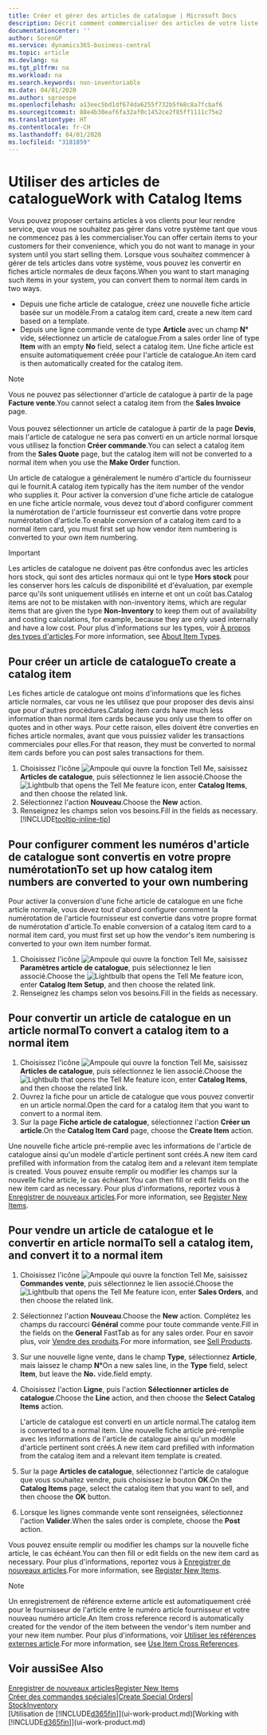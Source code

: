 ```yaml
---
title: Créer et gérer des articles de catalogue | Microsoft Docs
description: Décrit comment commercialiser des articles de votre liste de fournisseurs d'articles mais pas dans votre propre liste d'articles.
documentationcenter: ''
author: SorenGP
ms.service: dynamics365-business-central
ms.topic: article
ms.devlang: na
ms.tgt_pltfrm: na
ms.workload: na
ms.search.keywords: non-inventoriable
ms.date: 04/01/2020
ms.author: sgroespe
ms.openlocfilehash: a13eec5bd1df674da6255f732b5f68c8a7fcbaf6
ms.sourcegitcommit: 88e4b30eaf6fa32af0c1452ce2f85ff1111c75e2
ms.translationtype: HT
ms.contentlocale: fr-CH
ms.lasthandoff: 04/01/2020
ms.locfileid: "3181859"
---
```

# <a name="work-with-catalog-items"></a><span data-ttu-id="95342-103">Utiliser des articles de catalogue</span><span class="sxs-lookup"><span data-stu-id="95342-103">Work with Catalog Items</span></span>
<span data-ttu-id="95342-104">Vous pouvez proposer certains articles à vos clients pour leur rendre service, que vous ne souhaitez pas gérer dans votre système tant que vous ne commencez pas à les commercialiser.</span><span class="sxs-lookup"><span data-stu-id="95342-104">You can offer certain items to your customers for their convenience, which you do not want to manage in your system until you start selling them.</span></span> <span data-ttu-id="95342-105">Lorsque vous souhaitez commencer à gérer de tels articles dans votre système, vous pouvez les convertir en fiches article normales de deux façons.</span><span class="sxs-lookup"><span data-stu-id="95342-105">When you want to start managing such items in your system, you can convert them to normal item cards in two ways.</span></span>

* <span data-ttu-id="95342-106">Depuis une fiche article de catalogue, créez une nouvelle fiche article basée sur un modèle.</span><span class="sxs-lookup"><span data-stu-id="95342-106">From a catalog item card, create a new item card based on a template.</span></span>
* <span data-ttu-id="95342-107">Depuis une ligne commande vente de type **Article** avec un champ **N°** vide, sélectionnez un article de catalogue.</span><span class="sxs-lookup"><span data-stu-id="95342-107">From a sales order line of type **Item** with an empty **No** field, select a catalog item.</span></span> <span data-ttu-id="95342-108">Une fiche article est ensuite automatiquement créée pour l'article de catalogue.</span><span class="sxs-lookup"><span data-stu-id="95342-108">An item card is then automatically created for the catalog item.</span></span>

> [!NOTE]  
> <span data-ttu-id="95342-109">Vous ne pouvez pas sélectionner d'article de catalogue à partir de la page **Facture vente**.</span><span class="sxs-lookup"><span data-stu-id="95342-109">You cannot select a catalog item from the **Sales Invoice** page.</span></span><br /><br />
> <span data-ttu-id="95342-110">Vous pouvez sélectionner un article de catalogue à partir de la page **Devis**, mais l'article de catalogue ne sera pas converti en un article normal lorsque vous utilisez la fonction **Créer commande**.</span><span class="sxs-lookup"><span data-stu-id="95342-110">You can select a catalog item from the **Sales Quote** page, but the catalog item will not be converted to a normal item when you use the **Make Order** function.</span></span>

<span data-ttu-id="95342-111">Un article de catalogue a généralement le numéro d'article du fournisseur qui le fournit.</span><span class="sxs-lookup"><span data-stu-id="95342-111">A catalog item typically has the item number of the vendor who supplies it.</span></span> <span data-ttu-id="95342-112">Pour activer la conversion d'une fiche article de catalogue en une fiche article normale, vous devez tout d'abord configurer comment la numérotation de l'article fournisseur est convertie dans votre propre numérotation d'article.</span><span class="sxs-lookup"><span data-stu-id="95342-112">To enable conversion of a catalog item card to a normal item card, you must first set up how vendor item numbering is converted to your own item numbering.</span></span>   

> [!Important]
> <span data-ttu-id="95342-113">Les articles de catalogue ne doivent pas être confondus avec les articles hors stock, qui sont des articles normaux qui ont le type **Hors stock** pour les conserver hors les calculs de disponibilité et d'évaluation, par exemple parce qu'ils sont uniquement utilisés en interne et ont un coût bas.</span><span class="sxs-lookup"><span data-stu-id="95342-113">Catalog items are not to be mistaken with non-inventory items, which are regular items that are given the type **Non-Inventory** to keep them out of availability and costing calculations, for example, because they are only used internally and have a low cost.</span></span> <span data-ttu-id="95342-114">Pour plus d'informations sur les types, voir [À propos des types d'articles](inventory-about-item-types.md).</span><span class="sxs-lookup"><span data-stu-id="95342-114">For more information, see [About Item Types](inventory-about-item-types.md).</span></span>

## <a name="to-create-a-catalog-item"></a><span data-ttu-id="95342-115">Pour créer un article de catalogue</span><span class="sxs-lookup"><span data-stu-id="95342-115">To create a catalog item</span></span>
<span data-ttu-id="95342-116">Les fiches article de catalogue ont moins d'informations que les fiches article normales, car vous ne les utilisez que pour proposer des devis ainsi que pour d'autres procédures.</span><span class="sxs-lookup"><span data-stu-id="95342-116">Catalog item cards have much less information than normal item cards because you only use them to offer on quotes and in other ways.</span></span> <span data-ttu-id="95342-117">Pour cette raison, elles doivent être converties en fiches article normales, avant que vous puissiez valider les transactions commerciales pour elles.</span><span class="sxs-lookup"><span data-stu-id="95342-117">For that reason, they must be converted to normal item cards before you can post sales transactions for them.</span></span>

1. <span data-ttu-id="95342-118">Choisissez l'icône ![Ampoule qui ouvre la fonction Tell Me](media/ui-search/search_small.png "Dites-moi ce que vous voulez faire"), saisissez **Articles de catalogue**, puis sélectionnez le lien associé.</span><span class="sxs-lookup"><span data-stu-id="95342-118">Choose the ![Lightbulb that opens the Tell Me feature](media/ui-search/search_small.png "Tell me what you want to do") icon, enter **Catalog Items**, and then choose the related link.</span></span>
2. <span data-ttu-id="95342-119">Sélectionnez l'action **Nouveau**.</span><span class="sxs-lookup"><span data-stu-id="95342-119">Choose the **New** action.</span></span>
3. <span data-ttu-id="95342-120">Renseignez les champs selon vos besoins.</span><span class="sxs-lookup"><span data-stu-id="95342-120">Fill in the fields as necessary.</span></span> [!INCLUDE[tooltip-inline-tip](includes/tooltip-inline-tip_md.md)]

## <a name="to-set-up-how-catalog-item-numbers-are-converted-to-your-own-numbering"></a><span data-ttu-id="95342-121">Pour configurer comment les numéros d'article de catalogue sont convertis en votre propre numérotation</span><span class="sxs-lookup"><span data-stu-id="95342-121">To set up how catalog item numbers are converted to your own numbering</span></span>
<span data-ttu-id="95342-122">Pour activer la conversion d'une fiche article de catalogue en une fiche article normale, vous devez tout d'abord configurer comment la numérotation de l'article fournisseur est convertie dans votre propre format de numérotation d'article.</span><span class="sxs-lookup"><span data-stu-id="95342-122">To enable conversion of a catalog item card to a normal item card, you must first set up how the vendor's item numbering is converted to your own item number format.</span></span>

1. <span data-ttu-id="95342-123">Choisissez l'icône ![Ampoule qui ouvre la fonction Tell Me](media/ui-search/search_small.png "Dites-moi ce que vous voulez faire"), saisissez **Paramètres article de catalogue**, puis sélectionnez le lien associé.</span><span class="sxs-lookup"><span data-stu-id="95342-123">Choose the ![Lightbulb that opens the Tell Me feature](media/ui-search/search_small.png "Tell me what you want to do") icon, enter **Catalog Item Setup**, and then choose the related link.</span></span>
2. <span data-ttu-id="95342-124">Renseignez les champs selon vos besoins.</span><span class="sxs-lookup"><span data-stu-id="95342-124">Fill in the fields as necessary.</span></span>

## <a name="to-convert-a-catalog-item-to-a-normal-item"></a><span data-ttu-id="95342-125">Pour convertir un article de catalogue en un article normal</span><span class="sxs-lookup"><span data-stu-id="95342-125">To convert a catalog item to a normal item</span></span>
1. <span data-ttu-id="95342-126">Choisissez l'icône ![Ampoule qui ouvre la fonction Tell Me](media/ui-search/search_small.png "Dites-moi ce que vous voulez faire"), saisissez **Articles de catalogue**, puis sélectionnez le lien associé.</span><span class="sxs-lookup"><span data-stu-id="95342-126">Choose the ![Lightbulb that opens the Tell Me feature](media/ui-search/search_small.png "Tell me what you want to do") icon, enter **Catalog Items**, and then choose the related link.</span></span>
2. <span data-ttu-id="95342-127">Ouvrez la fiche pour un article de catalogue que vous pouvez convertir en un article normal.</span><span class="sxs-lookup"><span data-stu-id="95342-127">Open the card for a catalog item that you want to convert to a normal item.</span></span>
3. <span data-ttu-id="95342-128">Sur la page **Fiche article de catalogue**, sélectionnez l'action **Créer un article**.</span><span class="sxs-lookup"><span data-stu-id="95342-128">On the **Catalog Item Card** page, choose the **Create Item** action.</span></span>

<span data-ttu-id="95342-129">Une nouvelle fiche article pré-remplie avec les informations de l'article de catalogue ainsi qu'un modèle d'article pertinent sont créés.</span><span class="sxs-lookup"><span data-stu-id="95342-129">A new item card prefilled with information from the catalog item and a relevant item template is created.</span></span> <span data-ttu-id="95342-130">Vous pouvez ensuite remplir ou modifier les champs sur la nouvelle fiche article, le cas échéant.</span><span class="sxs-lookup"><span data-stu-id="95342-130">You can then fill or edit fields on the new item card as necessary.</span></span> <span data-ttu-id="95342-131">Pour plus d'informations, reportez vous à [Enregistrer de nouveaux articles](inventory-how-register-new-items.md).</span><span class="sxs-lookup"><span data-stu-id="95342-131">For more information, see [Register New Items](inventory-how-register-new-items.md).</span></span>

## <a name="to-sell-a-catalog-item-and-convert-it-to-a-normal-item"></a><span data-ttu-id="95342-132">Pour vendre un article de catalogue et le convertir en article normal</span><span class="sxs-lookup"><span data-stu-id="95342-132">To sell a catalog item, and convert it to a normal item</span></span>
1. <span data-ttu-id="95342-133">Choisissez l'icône ![Ampoule qui ouvre la fonction Tell Me](media/ui-search/search_small.png "Dites-moi ce que vous voulez faire"), saisissez **Commandes vente**, puis sélectionnez le lien associé.</span><span class="sxs-lookup"><span data-stu-id="95342-133">Choose the ![Lightbulb that opens the Tell Me feature](media/ui-search/search_small.png "Tell me what you want to do") icon, enter **Sales Orders**, and then choose the related link.</span></span>
2. <span data-ttu-id="95342-134">Sélectionnez l'action **Nouveau**.</span><span class="sxs-lookup"><span data-stu-id="95342-134">Choose the **New** action.</span></span> <span data-ttu-id="95342-135">Complétez les champs du raccourci **Général** comme pour toute commande vente.</span><span class="sxs-lookup"><span data-stu-id="95342-135">Fill in the fields on the **General** FastTab as for any sales order.</span></span> <span data-ttu-id="95342-136">Pour en savoir plus, voir [Vendre des produits](sales-how-sell-products.md).</span><span class="sxs-lookup"><span data-stu-id="95342-136">For more information, see [Sell Products](sales-how-sell-products.md).</span></span>
3. <span data-ttu-id="95342-137">Sur une nouvelle ligne vente, dans le champ **Type**, sélectionnez **Article**, mais laissez le champ **N°**</span><span class="sxs-lookup"><span data-stu-id="95342-137">On a new sales line, in the **Type** field, select **Item**, but leave the **No.**</span></span> <span data-ttu-id="95342-138">vide.</span><span class="sxs-lookup"><span data-stu-id="95342-138">field empty.</span></span>
4. <span data-ttu-id="95342-139">Choisissez l'action **Ligne**, puis l'action **Sélectionner articles de catalogue**.</span><span class="sxs-lookup"><span data-stu-id="95342-139">Choose the **Line** action, and then choose the **Select Catalog Items** action.</span></span>

    <span data-ttu-id="95342-140">L'article de catalogue est converti en un article normal.</span><span class="sxs-lookup"><span data-stu-id="95342-140">The catalog item is converted to a normal item.</span></span> <span data-ttu-id="95342-141">Une nouvelle fiche article pré-remplie avec les informations de l'article de catalogue ainsi qu'un modèle d'article pertinent sont créés.</span><span class="sxs-lookup"><span data-stu-id="95342-141">A new item card prefilled with information from the catalog item and a relevant item template is created.</span></span>
5. <span data-ttu-id="95342-142">Sur la page **Articles de catalogue**, sélectionnez l'article de catalogue que vous souhaitez vendre, puis choisissez le bouton **OK**.</span><span class="sxs-lookup"><span data-stu-id="95342-142">On the **Catalog Items** page, select the catalog item that you want to sell, and then choose the **OK** button.</span></span>
6. <span data-ttu-id="95342-143">Lorsque les lignes commande vente sont renseignées, sélectionnez l'action **Valider**.</span><span class="sxs-lookup"><span data-stu-id="95342-143">When the sales order is complete, choose the **Post** action.</span></span>

<span data-ttu-id="95342-144">Vous pouvez ensuite remplir ou modifier les champs sur la nouvelle fiche article, le cas échéant.</span><span class="sxs-lookup"><span data-stu-id="95342-144">You can then fill or edit fields on the new item card as necessary.</span></span> <span data-ttu-id="95342-145">Pour plus d'informations, reportez vous à [Enregistrer de nouveaux articles](inventory-how-register-new-items.md).</span><span class="sxs-lookup"><span data-stu-id="95342-145">For more information, see [Register New Items](inventory-how-register-new-items.md).</span></span>

> [!NOTE]  
>   <span data-ttu-id="95342-146">Un enregistrement de référence externe article est automatiquement créé pour le fournisseur de l'article entre le numéro article fournisseur et votre nouveau numéro article.</span><span class="sxs-lookup"><span data-stu-id="95342-146">An Item cross reference record is automatically created for the vendor of the item between the vendor's item number and your new item number.</span></span> <span data-ttu-id="95342-147">Pour plus d'informations, voir [Utiliser les références externes article](inventory-how-use-item-cross-refs.md).</span><span class="sxs-lookup"><span data-stu-id="95342-147">For more information, see [Use Item Cross References](inventory-how-use-item-cross-refs.md).</span></span>

## <a name="see-also"></a><span data-ttu-id="95342-148">Voir aussi</span><span class="sxs-lookup"><span data-stu-id="95342-148">See Also</span></span>
[<span data-ttu-id="95342-149">Enregistrer de nouveaux articles</span><span class="sxs-lookup"><span data-stu-id="95342-149">Register New Items</span></span>](inventory-how-register-new-items.md)  
<span data-ttu-id="95342-150">[Créer des commandes spéciales](sales-how-to-create-special-orders.md)|</span><span class="sxs-lookup"><span data-stu-id="95342-150">[Create Special Orders](sales-how-to-create-special-orders.md)|</span></span>  
[<span data-ttu-id="95342-151">Stock</span><span class="sxs-lookup"><span data-stu-id="95342-151">Inventory</span></span>](inventory-manage-inventory.md)  
<span data-ttu-id="95342-152">[Utilisation de [!INCLUDE[d365fin](includes/d365fin_md.md)]](ui-work-product.md)</span><span class="sxs-lookup"><span data-stu-id="95342-152">[Working with [!INCLUDE[d365fin](includes/d365fin_md.md)]](ui-work-product.md)</span></span>
